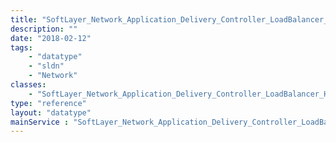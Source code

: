 ```yaml
---
title: "SoftLayer_Network_Application_Delivery_Controller_LoadBalancer_Health_Attribute_Type"
description: ""
date: "2018-02-12"
tags:
    - "datatype"
    - "sldn"
    - "Network"
classes:
    - "SoftLayer_Network_Application_Delivery_Controller_LoadBalancer_Health_Attribute_Type"
type: "reference"
layout: "datatype"
mainService : "SoftLayer_Network_Application_Delivery_Controller_LoadBalancer_Health_Attribute_Type"
---
```

